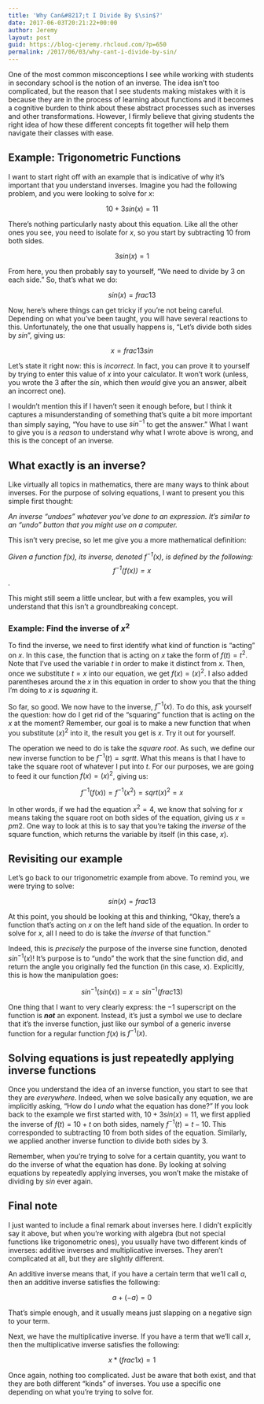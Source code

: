 ```yaml
---
title: 'Why Can&#8217;t I Divide By $\sin$?'
date: 2017-06-03T20:21:22+00:00
author: Jeremy
layout: post
guid: https://blog-cjeremy.rhcloud.com/?p=650
permalink: /2017/06/03/why-cant-i-divide-by-sin/
---
```

One of the most common misconceptions I see while working with students in secondary school is the notion of an inverse. The idea isn&#8217;t too complicated, but the reason that I see students making mistakes with it is because they are in the process of learning about functions and it becomes a cognitive burden to think about these abstract processes such as inverses and other transformations. However, I firmly believe that giving students the right idea of how these different concepts fit together will help them navigate their classes with ease.

## Example: Trigonometric Functions

I want to start right off with an example that is indicative of why it&#8217;s important that you understand inverses. Imagine you had the following problem, and you were looking to solve for $x$:

$$10+3sin(x) = 11$$

There&#8217;s nothing particularly nasty about this equation. Like all the other ones you see, you need to isolate for $x$, so you start by subtracting $10$ from both sides.

$$3sin(x)=1$$

From here, you then probably say to yourself, &#8220;We need to divide by $3$ on each side.&#8221; So, that&#8217;s what we do:

$$sin(x)=frac{1}{3}$$

Now, here&#8217;s where things can get tricky if you&#8217;re not being careful. Depending on what you&#8217;ve been taught, you will have several reactions to this. Unfortunately, the one that usually happens is, &#8220;Let&#8217;s divide both sides by $sin$&#8221;, giving us:

$$x=frac{1}{3sin}$$

Let&#8217;s state it right now: this is _incorrect_. In fact, you can prove it to yourself by trying to enter this value of $x$ into your calculator. It won&#8217;t work (unless, you wrote the $3$ after the $sin$, which then _would_ give you an answer, albeit an incorrect one).

I wouldn&#8217;t mention this if I haven&#8217;t seen it enough before, but I think it captures a misunderstanding of something that&#8217;s quite a bit more important than simply saying, &#8220;You have to use $sin^{-1}$ to get the answer.&#8221; What I want to give you is a _reason_ to understand why what I wrote above is wrong, and this is the concept of an inverse.

## What exactly is an inverse?

Like virtually all topics in mathematics, there are many ways to think about inverses. For the purpose of solving equations, I want to present you this simple first thought:

_An inverse &#8220;undoes&#8221; whatever you&#8217;ve done to an expression. It&#8217;s similar to an &#8220;undo&#8221; button that you might use on a computer._

This isn&#8217;t very precise, so let me give you a more mathematical definition:

_Given a function $f(x)$, its inverse, denoted $f^{-1}(x)$, is defined by the following: $$f^{-1}(f(x))=x$$._

This might still seem a little unclear, but with a few examples, you will understand that this isn&#8217;t a groundbreaking concept.

### Example: Find the inverse of $x^2$

To find the inverse, we need to first identify what kind of function is &#8220;acting&#8221; on $x$. In this case, the function that is acting on $x$ take the form of $f(t)=t^2$. Note that I&#8217;ve used the variable $t$ in order to make it distinct from $x$. Then, once we substitute $t=x$ into our equation, we get $f(x)=(x)^2$. I also added parentheses around the $x$ in this equation in order to show you that the thing I&#8217;m doing to $x$ is _squaring_ it.

So far, so good. We now have to the inverse, $f^{-1}(x)$. To do this, ask yourself the question: how do I get rid of the &#8220;squaring&#8221; function that is acting on the $x$ at the moment? Remember, our goal is to make a new function that when you substitute $(x)^2$ into it, the result you get is $x$. Try it out for yourself.

The operation we need to do is take the _square root_. As such, we define our new inverse function to be $f^{-1}(t)=sqrt{t}$. What this means is that I have to take the square root of whatever I put into $t$. For our purposes, we are going to feed it our function $f(x)=(x)^2$, giving us:

$$f^{-1}(f(x))=f^{-1}(x^2)=sqrt{(x)^2}=x$$

In other words, if we had the equation $x^2=4$, we know that solving for $x$ means taking the square root on both sides of the equation, giving us $x=pm 2$. One way to look at this is to say that you&#8217;re taking the _inverse_ of the square function, which returns the variable by itself (in this case, $x$).

## Revisiting our example

Let&#8217;s go back to our trigonometric example from above. To remind you, we were trying to solve:

$$sin(x)=frac{1}{3}$$

At this point, you should be looking at this and thinking, &#8220;Okay, there&#8217;s a function that&#8217;s acting on $x$ on the left hand side of the equation. In order to solve for $x$, all I need to do is take the _inverse_ of that function.&#8221;

Indeed, this is _precisely_ the purpose of the inverse sine function, denoted $sin^{-1}(x)$! It&#8217;s purpose is to &#8220;undo&#8221; the work that the sine function did, and return the angle you originally fed the function (in this case, $x$). Explicitly, this is how the manipulation goes:

$$sin^{-1}(sin(x))=x=sin^{-1}(frac{1}{3})$$

One thing that I want to very clearly express: the $-1$ superscript on the function is **_not_** an exponent. Instead, it&#8217;s just a symbol we use to declare that it&#8217;s the inverse function, just like our symbol of a generic inverse function for a regular function $f(x)$ is $f^{-1}(x)$.

## Solving equations is just repeatedly applying inverse functions

Once you understand the idea of an inverse function, you start to see that they are _everywhere_. Indeed, when we solve basically any equation, we are implicitly asking, &#8220;How do I _undo_ what the equation has done?&#8221; If you look back to the example we first started with, $10+3sin(x) = 11$, we first applied the inverse of $f(t)=10+t$ on both sides, namely $f^{-1}(t)=t-10$. This corresponded to subtracting $10$ from both sides of the equation. Similarly, we applied another inverse function to divide both sides by $3$.

Remember, when you&#8217;re trying to solve for a certain quantity, you want to do the inverse of what the equation has done. By looking at solving equations by repeatedly applying inverses, you won&#8217;t make the mistake of dividing by $sin$ ever again.

## Final note

I just wanted to include a final remark about inverses here. I didn&#8217;t explicitly say it above, but when you&#8217;re working with algebra (but not special functions like trigonometric ones), you usually have two different kinds of inverses: additive inverses and multiplicative inverses. They aren&#8217;t complicated at all, but they are slightly different.

An additive inverse means that, if you have a certain term that we&#8217;ll call $a$, then an additive inverse satisfies the following:

$$a+(-a) = 0$$

That&#8217;s simple enough, and it usually means just slapping on a negative sign to your term.

Next, we have the multiplicative inverse. If you have a term that we&#8217;ll call $x$, then the multiplicative inverse satisfies the following:

$$x*(frac{1}{x})=1$$

Once again, nothing too complicated. Just be aware that both exist, and that they are both different &#8220;kinds&#8221; of inverses. You use a specific one depending on what you&#8217;re trying to solve for.
